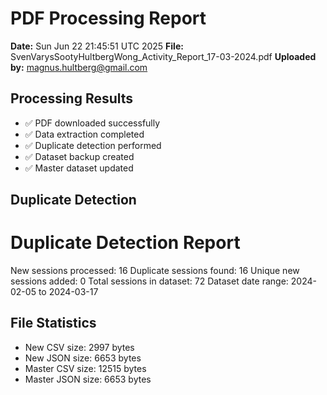 # PDF Processing Report

**Date:** Sun Jun 22 21:45:51 UTC 2025
**File:** SvenVarysSootyHultbergWong_Activity_Report_17-03-2024.pdf
**Uploaded by:** magnus.hultberg@gmail.com

## Processing Results
- ✅ PDF downloaded successfully
- ✅ Data extraction completed
- ✅ Duplicate detection performed
- ✅ Dataset backup created
- ✅ Master dataset updated

## Duplicate Detection
Duplicate Detection Report
========================
New sessions processed: 16
Duplicate sessions found: 16
Unique new sessions added: 0
Total sessions in dataset: 72
Dataset date range: 2024-02-05 to 2024-03-17

## File Statistics
- New CSV size: 2997 bytes
- New JSON size: 6653 bytes
- Master CSV size: 12515 bytes
- Master JSON size: 6653 bytes

